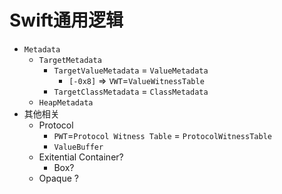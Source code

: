 # Swift通用逻辑

* `Metadata`
  * `TargetMetadata`
    * `TargetValueMetadata` = `ValueMetadata`
      * `[-0x8]` => `VWT`=`ValueWitnessTable`
    * `TargetClassMetadata` = `ClassMetadata`
  * `HeapMetadata`
* 其他相关
  * Protocol
    * `PWT`=`Protocol Witness Table` = `ProtocolWitnessTable`
    * `ValueBuffer`
  * Exitential Container?
    * Box?
  * Opaque ?

